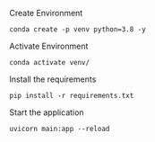 Create Environment
```
conda create -p venv python=3.8 -y
```

Activate Environment
```
conda activate venv/
```

Install the requirements
```
pip install -r requirements.txt
```

Start the application
```
uvicorn main:app --reload
```


